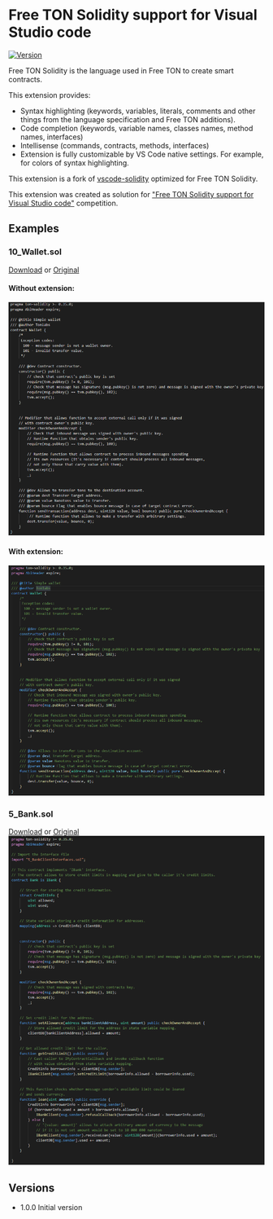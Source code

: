 
# Free TON Solidity support for Visual Studio code
[![Version](https://vsmarketplacebadge.apphb.com/version/podlodkin.podlodkin-freeton-vscode-solidity.svg)](https://marketplace.visualstudio.com/items?itemName=podlodkin.podlodkin-freeton-vscode-solidity)  

Free TON Solidity is the language used in Free TON to create smart contracts. 

This extension provides: 
* Syntax highlighting (keywords, variables, literals, comments and other things from the language specification and Free TON additions). 
* Code completion (keywords, variable names, classes names, method names, interfaces)
* Intellisense (commands, contracts, methods, interfaces)
* Extension is fully customizable by VS Code native settings. For example, for colors of syntax highlighting.

This extension is a fork of [vscode-solidity](https://github.com/juanfranblanco/vscode-solidity) optimized for Free TON Solidity. 

This extension was created as solution for ["Free TON Solidity support for Visual Studio code"](https://forum.freeton.org/t/contest-proposal-syntax-highlighting-for-solidify-source-code-files-written-for-free-ton/11300)  competition.

## Examples
### 10_Wallet.sol 
[Download](examples/10_Wallet.sol) or [Original](https://raw.githubusercontent.com/tonlabs/samples/master/solidity/10_Wallet.sol)
#### Without extension:
![10_Wallet.sol - without extension](screenshots/10_wallet_without.png)
#### With extension:
![10_Wallet.sol - with extension](screenshots/10_wallet.png)

### 5_Bank.sol
[Download](examples/5_Bank.sol) or [Original](https://raw.githubusercontent.com/tonlabs/samples/master/solidity/5_Bank.sol)
![5_Bank.sol](screenshots/5_bank.png)

## Versions
* 1.0.0 Initial version